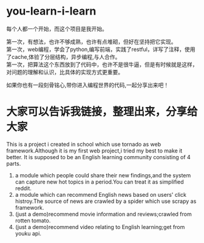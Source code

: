 you-learn-i-learn
=================

  每个人都一个开始，而这个项目是我开始。
  
  第一次，有想法，也许不够成熟，也许有点堆砌，但好在坚持把它实现。  
  第一次，web编程，学会了python,编写前端，实践了restful，详写了注释，使用了cache,体验了分层结构，异步编程,与人合作。  
  第一次，把算法这个东西放到了代码中，也许不是很牛逼，但是有时候就是这样，对问题的理解和认识，比具体的实现方式更重要。  
  
  
  如果你也有一段刻骨铭心,带你进入编程世界的代码,一起分享出来吧！
    

  大家可以告诉我链接，整理出来，分享给大家
=======

This is a project i created in school which use tornado as web framework.Although it is my first web project,i tried my best to make it better.
It is supposed to be an English learning community consisting of 4 parts.

1. a module which people could share their new findings,and the system can capture new hot topics in a period.You can treat it as simplified reddit.
2. a module which can recommend English news based on users' click histroy.The source of news are crawled by a spider which use scrapy as framework.
3. (just a demo)recommend movie information and reviews;crawled from rotten tomato.
4. (just a demo)recommend video relating to English learning;get from youku api.

 



